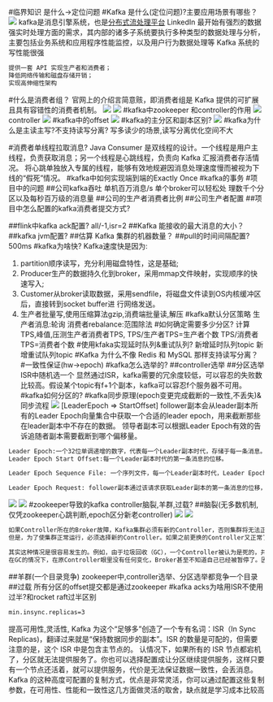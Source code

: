 #临界知识
是什么->定位问题
[](https://github.com/Snailclimb/JavaGuide/blob/main/docs/high-performance/message-queue/kafka%E7%9F%A5%E8%AF%86%E7%82%B9&%E9%9D%A2%E8%AF%95%E9%A2%98%E6%80%BB%E7%BB%93.md)
#Kafka 是什么(定位问题)?主要应用场景有哪些？
![](.z_06_分布式_消息队列_kafka_00_常见问题_images/349b6140.png)
kafka是消息引擎系统，也是[分布式流处理平台](https://blog.csdn.net/weixin_48185778/article/details/111321994?ops_request_misc=&request_id=&biz_id=102&utm_term=kafka%2520stream%25E4%25B8%258Econsumer&utm_medium=distribute.pc_search_result.none-task-blog-2~all~sobaiduweb~default-2-111321994.first_rank_v2_pc_rank_v29#11_Kafka_Stream_6)
LinkedIn 最开始有强烈的数据强实时处理方面的需求，其内部的诸多子系统要执行多种类型的数据处理与分析，
主要包括业务系统和应用程序性能监控，以及用户行为数据处理等
Kafka 系统的写性能很强
```asp
提供一套 API 实现生产者和消费者；
降低网络传输和磁盘存储开销；
实现高伸缩性架构
```
#什么是消费者组？
官网上的介绍言简意赅，即消费者组是 Kafka 提供的可扩展且具有容错性的消费者机制。
![](.z_06_分布式_消息队列_kafka_00_常见问题_images/671d9981.png)
![](.z_06_分布式_消息队列_kafka_00_常见问题_images/88d9d1c6.png)
#kafka中zookeeper 和controller的作用
![](.z_06_分布式_消息队列_kafka_00_常见问题_images/cadb1bbf.png)
controller
![](.z_06_分布式_消息队列_kafka_00_常见问题_images/4a32527a.png)
#kafka中的offset
![](.z_06_分布式_消息队列_kafka_00_常见问题_images/d8650983.png)
#kafka的主分区和副本区别?
![](.z_06_分布式_消息队列_kafka_00_常见问题_images/6af48f43.png)
#kafka为什么是主读主写?不支持读写分离?
写多读少的场景,读写分离优化空间不大

[](https://time.geekbang.org/column/article/246934)
#消费者单线程拉取消息?
Java Consumer 是双线程的设计。一个线程是用户主线程，负责获取消息；另一个线程是心跳线程，负责向 Kafka 汇报消费者存活情况。
将心跳单独放入专属的线程，能够有效地规避因消息处理速度慢而被视为下线的“假死”情况。
#kafka中如何实现端到端的Exactly Once
#kafka的事务
#项目中的问题
##公司kafka吞吐
单机百万消息/s
单个broker可以轻松处 理数千个分区以及每秒百万级的消息量
##公司的生产者消费者比例
##公司生产者配置
##项目中怎么配置的kafka消费者提交方式?

##flink中kafka ack配置?
all/-1,isr=2
##Kafka 能接收的最大消息的大小？
##kafka jvm配置?
##估算 Kafka 集群的机器数量？
##pull的时间间隔配置?
500ms
#kafka为啥快?
Kafka速度快是因为:
1. partition顺序读写，充分利用磁盘特性，这是基础;
2. Producer生产的数据持久化到broker，采用mmap文件映射，实现顺序的快速写入;
3. Customer从broker读取数据，采用sendfile，将磁盘文件读到OS内核缓冲区后，直接转到socket buffer进
行网络发送。
4. 生产者批量写,使用压缩算法gzip,消费端批量读,解压
#kafka默认分区策略
生产者消息:轮询
消费者rebalance:范围除法
#如何确定需要多少分区?
计算TPS,峰值,压测生产者消费者TPS,
TPS/生产者TPS=生产者个数
TPS/消费者TPS=消费者个数
#使用kfaka实现延时队列&重试队列?
新增延时队列topic
新增重试队列topic
#Kafka 为什么不像 Redis 和 MySQL 那样支持读写分离？
[](https://time.geekbang.org/column/article/222085)
#一致性保证(hw->epoch)
#kafka怎么选举的?
[](https://blog.51cto.com/u_15127573/2899602)
##controller选举
##分区选举
ISR中随机选一个
显然通过ISR，kafka需要的冗余度较低，可以容忍的失败数比较高。假设某个topic有f+1个副本，kafka可以容忍f个服务器不可用。
#kafka如何分区的?
[](https://blog.csdn.net/lizhitao/article/details/41778193)
#kafka同步原理(epoch变更完成截断的一致性,不丢失)&同步流程
[](https://mp.weixin.qq.com/s?__biz=MjM5NzgyODc1Mw==&mid=2647754415&idx=1&sn=3dd59403fb1391a41d3f024f17cba7e3&chksm=bef127518986ae47f8382c8a171591345bd84ef96fbff4523b373728b79d0f3c953fbd471b9f&token=647212035&lang=zh_CN#rd)
![](.z_06_分布式_消息队列_kafka_00_常见问题_images/55460182.png)
[LeaderEpoch => StartOffset]
follower副本会从leader副本所有的Leader Epoch向量集合中获取一个合适的leader epoch，用来截断那些在leader副本中不存在的数据。
领导者副本可以根据Leader Epoch有效的告诉追随者副本需要截断到哪个偏移量。
```asp
Leader Epoch:一个32位单调递增的数字，代表每一个Leader副本时代，存储于每一条消息。
Leader Epoch Start Offset:每一个Leader副本时代的第一条消息的位移。

Leader Epoch Sequence File: 一个序列文件，每一个Leader副本时代，Leader Epoch Start Offset的变化记录存储在改文件中。

Leader Epoch Request: follower副本通过该请求获取Leader副本的第一条消息的位移，如果Leader副本所在分区不存在序列文件，获取的是Leader副本的Log End Offset。
```
![](.z_06_分布式_消息队列_kafka_00_常见问题_images/e017873e.png)
![](.z_06_分布式_消息队列_kafka_00_常见问题_images/9e1aae0d.png)
#zookeeper导致的kafka controller脑裂,羊群,过载?
##脑裂(无多数机制,仅凭zookeeper心跳判断,epoch区分新老controller)
![](.z_06_分布式_消息队列_kafka_00_常见问题_images/82ef9892.png)
![](.z_06_分布式_消息队列_kafka_00_常见问题_images/345323be.png)
[](https://cloud.tencent.com/developer/news/863931)
```asp
如果Controller所在的Broker故障，Kafka集群必须有新的Controller，否则集群将无法正常工作。这儿存在一个问题。很难确定Broker是宕机还是只是暂时的故障。
但是，为了使集群正常运行，必须选择新的Controller。如果之前更换的Controller又正常了，不知道自己已经更换了，那么集群中就会出现两个Controller。

其实这种情况是很容易发生的。例如，由于垃圾回收（GC），一个Controller被认为是死的，并选择了一个新的控制器。
在GC的情况下，在原Controller眼里没有任何变化，Broker甚至不知道自己已经被暂停了。因此，它将继续充当当前Controller，这在分布式系统中很常见，称为裂脑。
```
##羊群(一个目录竞争)
zookeeper中,controller选举、分区选举都竞争一个目录
##过载
所有分区的offset提交都是通过zookeeper
#kafka acks为啥用ISR不使用过半?和rocket raft过半区别
[](https://time.geekbang.org/column/article/136030)
```asp
min.insync.replicas=3
```
提高可用性,灵活性,
Kafka 为这个“足够多”创造了一个专有名词：ISR（In Sync Replicas)，翻译过来就是“保持数据同步的副本”。ISR 的数量是可配的，但需要注意的是，这个 ISR 中是包含主节点的。
认情况下，如果所有的 ISR 节点都宕机了，分区就无法提供服务了。你也可以选择配置成让分区继续提供服务，这样只要有一个节点还活着，就可以提供服务，代价是无法保证数据一致性，会丢消息。
Kafka 的这种高度可配置的复制方式，优点是非常灵活，你可以通过配置这些复制参数，在可用性、性能和一致性这几方面做灵活的取舍，缺点就是学习成本比较高
